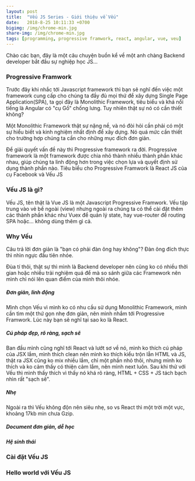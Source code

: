 ```yaml
---
layout: post
title:  "Vếu JS Series - Giới thiệu về Vếu"
date:   2018-8-25 10:11:33 +0700
bigimg: /img/chrome-min.jpg
share-img: /img/chrome-min.jpg
tags: [programming, progressive framwork, react, angular, vue, veu]
---
```


Chào các bạn, đây là một câu chuyện buồn kể về một anh chàng Backend developer bắt đầu sự nghiệp học JS...

### Progressive Framwork

Trước đây khi nhắc tới Javascript framework thì bạn sẽ nghĩ đến việc một framework cung cấp cho chúng ta đầy đủ mọi thứ để xây dựng Single Page Application(SPA), ta gọi đây là Monolithic Framework, tiêu biểu và khá nổi tiếng là Angular có "cụ Gồ" chống lưng. Tuy nhiên thật sự nó có cần thiết không?

Một Monolithic Framework thật sự nặng nề, và nó đòi hỏi cần phải có một sự hiểu biết và kinh nghiệm nhất định để xây dựng. Nó quá mức cần thiết cho trường hợp chúng ta cần cho những mục đích đơn giản.

Để  giải quyết vấn đề này thì Progressive framework ra đời. Progressive framework là một framework được chia nhỏ thành nhiều thành phần khác nhau, giúp chúng ta linh động hơn trong việc chọn lựa và quyết định sử dụng thành phần nào.
Tiêu biểu cho Progressive Framwork là React JS của cụ Facebook và Vếu JS

### Vếu JS là gì?
Vếu JS, tên thật là Vue JS là một Javascript Progressive Framwork. Vếu tập trung vào vẻ bề ngoài (view) nhưng ngoài ra chúng ta có thể cài đặt thêm các thành phần khác như Vuex để quản lý state, hay vue-router để routing SPA hoặc... không dùng thêm gì cả.

### Why Vếu
Câu trả lời đơn giản là "bạn có phải đàn ông hay không"? Đàn ông đích thực thì nhìn ngực đầu tiên nhóe.

Đùa tí thôi, thật sự thì mình là Backend developer nên cũng ko có nhiều thời gian hoặc nhiều trải nghiệm quá để mà so sánh giữa các Framework nên mình chỉ nói lên quan điểm của mình thôi nhóe. 

##### Đơn giản, linh động

Mình chọn Vếu vì mình ko có nhu cầu sử dụng Monolithic Framework, mình cần tìm một thứ gọn nhẹ đơn giản, nên mình nhắm tới Progressive Framwork. Lúc này bạn sẽ nghĩ tại sao ko là React.

##### Cú pháp đẹp, rõ ràng, sạch sẽ

Ban đầu mình cũng nghĩ tới React và lướt sơ về nó, mình ko thích cú pháp của JSX lắm, mình thích clean nên mình ko thích kiểu trộn lẫn HTML và JS, thật ra JSX cũng ko mix nhiều lắm, chỉ một phần nhỏ thôi, nhưng mình ko thích và ko cảm thấy có thiện cảm lắm, nên mình next luôn. Sau khi thử với Vếu thì mình thấy thích vì thấy nó khá rõ ràng, HTML + CSS + JS tách bạch nhìn rất "sạch sẽ".

##### Nhẹ

Ngoài ra thì Vếu không độn nên siêu nhẹ, so vs React thì một trời một vực, khoảng 17kb min chưa Gzip.

##### Document đơn giản, dễ học

##### Hệ sinh thái


### Cài đặt Vếu JS


### Hello world với Vếu JS